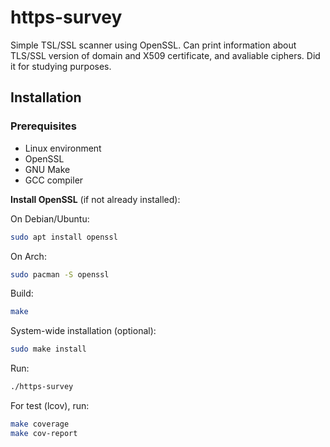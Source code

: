 # https-survey
Simple TSL/SSL scanner using OpenSSL. Can print information about TLS/SSL version of domain and X509 certificate, and avaliable ciphers. Did it for studying purposes.
## Installation
### Prerequisites
- Linux environment
- OpenSSL
- GNU Make
- GCC compiler

 **Install OpenSSL** (if not already installed):

   On Debian/Ubuntu:
   ```bash
   sudo apt install openssl
   ```
   On Arch:
   ```bash
   sudo pacman -S openssl
   ```
   Build:
   ```bash
   make
   ```
  System-wide installation (optional):
  ```bash
sudo make install
```
Run:
```bash
./https-survey
```
For test (lcov), run:
```bash
make coverage
make cov-report
```
   
